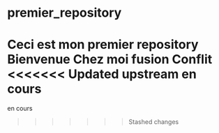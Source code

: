 # premier_repository
Ceci est mon premier repository
Bienvenue
Chez moi
fusion
Conflit
<<<<<<< Updated upstream
en cours
=======
en cours
>>>>>>> Stashed changes
